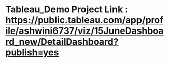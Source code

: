 # Tableau_Demo Project Link : https://public.tableau.com/app/profile/ashwini6737/viz/15JuneDashboard_new/DetailDashboard?publish=yes

